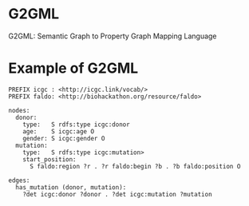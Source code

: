 # G2GML

G2GML: Semantic Graph to Property Graph Mapping Language

# Example of G2GML

```
PREFIX icgc : <http://icgc.link/vocab/>
PREFIX faldo: <http://biohackathon.org/resource/faldo>

nodes:
  donor:
    type:   S rdfs:type icgc:donor
    age:    S icgc:age O
    gender: S icgc:gender O
  mutation:
    type:   S rdfs:type icgc:mutation>
    start_position:
      S faldo:region ?r . ?r faldo:begin ?b . ?b faldo:position O

edges:
  has_mutation (donor, mutation):
    ?det icgc:donor ?donor . ?det icgc:mutation ?mutation
```
